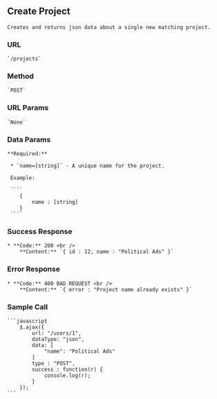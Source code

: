 ## Create Project

	Creates and returns json data about a single new matching project.

### URL

	`/projects`

### Method

	`POST`

### URL Params

	`None`

### Data Params

	**Required:**

	 * `name=[string]` - A unique name for the project.

	 Example:

	 ````
		{
			name : [string]
		}
	 ````

### Success Response

	* **Code:** 200 <br />
		**Content:** `{ id : 12, name : "Political Ads" }`

### Error Response

	* **Code:** 400 BAD REQUEST <br />
		**Content:** `{ error : "Project name already exists" }`


### Sample Call

	```javascript
		$.ajax({
			url: "/users/1",
			dataType: "json",
			data: [
				"name": "Political Ads"
			]
			type : "POST",
			success : function(r) {
				console.log(r);
			}
		});
	```
